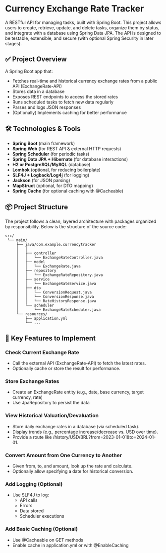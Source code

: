 # Currency Exchange Rate Tracker

A RESTful API for managing tasks, built with Spring Boot. This project allows users to create, retrieve, update, and delete tasks, organize them by status, and integrate with a database using Spring Data JPA. The API is designed to be testable, extensible, and secure (with optional Spring Security in later stages).

## ✅ Project Overview

A Spring Boot app that:
- Fetches real-time and historical currency exchange rates from a public API (ExchangeRate-API)
- Stores data in a database
- Exposes REST endpoints to access the stored rates
- Runs scheduled tasks to fetch new data regularly
- Parses and logs JSON responses
- (Optionally) Implements caching for better performance

## 🛠️ Technologies & Tools

- **Spring Boot** (main framework)
- **Spring Web** (for REST API & external HTTP requests)
- **Spring Scheduler** (for periodic tasks)
- **Spring Data JPA + Hibernate** (for database interactions)
- **H2 or PostgreSQL/MySQL** (database)
- **Lombok** (optional, for reducing boilerplate)
- **SLF4J + Logback/Log4j** (for logging)
- **Jackson** (for JSON parsing)
- **MapStruct** (optional, for DTO mapping)
- **Spring Cache** (for optional caching with @Cacheable)

## 📦 Project Structure

The project follows a clean, layered architecture with packages organized by responsibility. Below is the structure of the source code:

```
src/
 └── main/
     ├── java/com.example.currencytracker
     │   │
     │   ├── controller
     │   │   └── ExchangeRateController.java
     │   ├── model
     │   │   └── ExchangeRate.java
     │   ├── repository
     │   │   └── ExchangeRateRepository.java
     │   ├── service
     │   │   └── ExchangeRateService.java
     │   ├── dto
     │   │   └── ConversionRequest.java
     │   │   └── ConversionResponse.java
     │   │   └── RateHistoryResponse.java
     │   └── scheduler
     │       └── ExchangeRateScheduler.java
     └── resources/
         ├── application.yml
         └── ...
```
## 📌 Key Features to Implement
### Check Current Exchange Rate
- Call the external API (ExchangeRate-API) to fetch the latest rates.
- Optionally cache or store the result for performance.

### Store Exchange Rates
- Create an ExchangeRate entity (e.g., date, base currency, target currency, rate)
- Use JpaRepository to persist the data

### View Historical Valuation/Devaluation
- Store daily exchange rates in a database (via scheduled task).
- Display trends (e.g., percentage increase/decrease vs. USD over time).
- Provide a route like /history/USD/BRL?from=2023-01-01&to=2024-01-01.

### Convert Amount from One Currency to Another
- Given from, to, and amount, look up the rate and calculate.
- Optionally allow specifying a date for historical conversion.


### Add Logging (Optional)
- Use SLF4J to log:
    - API calls
    - Errors
    - Data stored
    - Scheduler executions

### Add Basic Caching (Optional)
- Use @Cacheable on GET methods
- Enable cache in application.yml or with @EnableCaching